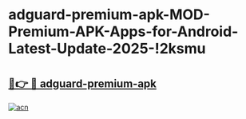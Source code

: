 # adguard-premium-apk-MOD-Premium-APK-Apps-for-Android-Latest-Update-2025-!2ksmu

# <h2><a href="https://64mpfz.esa.edu.pl?title=adguard-premium-apk&ref=2ksmu">🔗👉 🔴 adguard-premium-apk</a></h2>

[![acn](https://github.com/user-attachments/assets/0f9c940e-d8b0-45ae-aac7-cd30a18b3e1c)](https://64mpfz.esa.edu.pl?title=adguard-premium-apk&ref=2ksmu)

